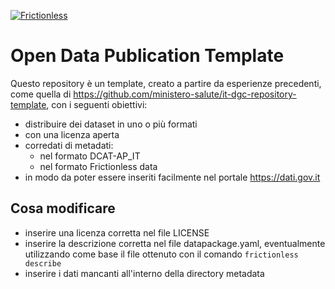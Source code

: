 [![Frictionless](https://github.com/italia/anpr-opendata/actions/workflows/frictionless.yaml/badge.svg)](https://repository.frictionlessdata.io/pages/dashboard.html?user=italia&repo=anpr-opendata&flow=frictionless)


# Open Data Publication Template

Questo repository è un template, creato a partire da esperienze precedenti, come quella di https://github.com/ministero-salute/it-dgc-repository-template, con i seguenti obiettivi:
* distribuire dei dataset in uno o più formati
* con una licenza aperta
* corredati di metadati:
  * nel formato DCAT-AP_IT
  * nel formato Frictionless data
* in modo da poter essere inseriti facilmente nel portale https://dati.gov.it

## Cosa modificare

* inserire una licenza corretta nel file LICENSE
* inserire la descrizione corretta nel file datapackage.yaml, eventualmente utilizzando come base il file ottenuto con il comando `frictionless describe`
* inserire i dati mancanti all'interno della directory metadata
